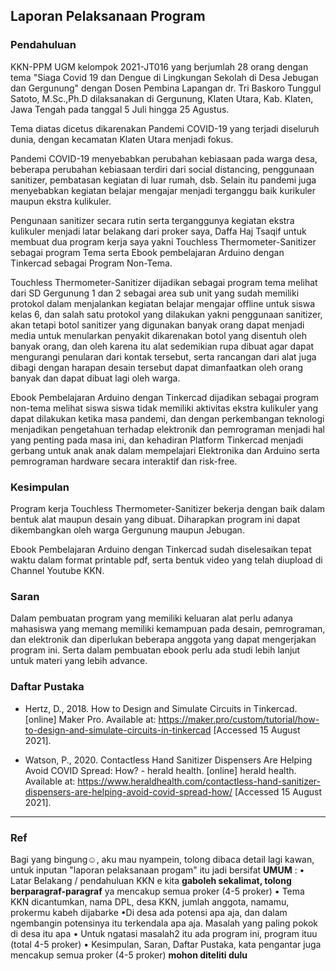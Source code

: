 ## Laporan Pelaksanaan Program

### Pendahuluan
KKN-PPM UGM kelompok 2021-JT016 yang berjumlah 28 orang dengan tema "Siaga Covid 19 dan Dengue di Lingkungan Sekolah di Desa Jebugan dan Gergunung" dengan Dosen Pembina Lapangan dr. Tri Baskoro Tunggul Satoto, M.Sc.,Ph.D dilaksanakan di Gergunung, Klaten Utara, Kab. Klaten, Jawa Tengah pada tanggal 5 Juli hingga 25 Agustus.

Tema diatas dicetus dikarenakan Pandemi COVID-19 yang terjadi diseluruh dunia, dengan kecamatan Klaten Utara menjadi fokus.

Pandemi COVID-19 menyebabkan perubahan kebiasaan pada warga desa, beberapa perubahan kebiasaan terdiri dari social distancing, penggunaan sanitizer, pembatasan kegiatan di luar rumah, dsb. Selain itu pandemi juga menyebabkan kegiatan belajar mengajar menjadi terganggu baik kurikuler maupun ekstra kulikuler.

Pengunaan sanitizer secara rutin serta terganggunya kegiatan ekstra kulikuler menjadi latar belakang dari proker saya, Daffa Haj Tsaqif untuk membuat dua program kerja saya yakni Touchless Thermometer-Sanitizer sebagai program Tema serta Ebook pembelajaran Arduino dengan Tinkercad sebagai Program Non-Tema.

Touchless Thermometer-Sanitizer dijadikan sebagai program tema melihat dari SD Gergunung 1 dan 2 sebagai area sub unit yang sudah memiliki protokol dalam menjalankan kegiatan belajar mengajar offline untuk siswa kelas 6, dan salah satu protokol yang dilakukan yakni penggunaan sanitizer, akan tetapi botol sanitizer yang digunakan banyak orang dapat menjadi media untuk menularkan penyakit dikarenakan botol yang disentuh oleh banyak orang, dan oleh karena itu alat sedemikian rupa dibuat agar dapat mengurangi penularan dari kontak tersebut, serta rancangan dari alat juga dibagi dengan harapan desain tersebut dapat dimanfaatkan oleh orang banyak dan dapat dibuat lagi oleh warga.

Ebook Pembelajaran Arduino dengan Tinkercad dijadikan sebagai program non-tema melihat siswa siswa tidak memiliki aktivitas ekstra kulikuler yang dapat dilakukan ketika masa pandemi, dan dengan perkembangan teknologi menjadikan pengetahuan terhadap elektronik dan pemrograman menjadi hal yang penting pada masa ini, dan kehadiran Platform Tinkercad menjadi gerbang untuk anak anak dalam mempelajari Elektronika dan Arduino serta pemrograman hardware secara interaktif dan risk-free.

### Kesimpulan
Program kerja Touchless Thermometer-Sanitizer bekerja dengan baik dalam bentuk alat maupun desain yang dibuat. Diharapkan program ini dapat dikembangkan oleh warga Gergunung maupun Jebugan.

Ebook Pembelajaran Arduino dengan Tinkercad sudah diselesaikan tepat waktu dalam format printable pdf, serta bentuk video yang telah diupload di Channel Youtube KKN.

### Saran
Dalam pembuatan program yang memiliki keluaran alat perlu adanya mahasiswa yang memang memiliki kemampuan pada desain, pemrograman, dan elektronik dan diperlukan beberapa anggota yang dapat mengerjakan program ini. Serta dalam pembuatan ebook perlu ada studi lebih lanjut untuk materi yang lebih advance.

### Daftar Pustaka
* Hertz, D., 2018. How to Design and Simulate Circuits in Tinkercad. [online] Maker Pro. Available at: <https://maker.pro/custom/tutorial/how-to-design-and-simulate-circuits-in-tinkercad> [Accessed 15 August 2021].

* Watson, P., 2020. Contactless Hand Sanitizer Dispensers Are Helping Avoid COVID Spread: How? - herald health. [online] herald health. Available at: <https://www.heraldhealth.com/contactless-hand-sanitizer-dispensers-are-helping-avoid-covid-spread-how/> [Accessed 15 August 2021].
---
### Ref
Bagi yang bingung☺️, aku mau nyampein, tolong dibaca detail lagi kawan, untuk inputan "laporan pelaksanaan progam" itu jadi bersifat **UMUM** : 
• Latar Belakang / pendahuluan KKN e kita **gaboleh sekalimat, tolong berparagraf-paragraf** ya mencakup semua proker (4-5 proker)
• Tema KKN dicantumkan, nama DPL, desa KKN, jumlah anggota, namamu, prokermu kabeh dijabarke
•Di desa ada potensi apa aja, dan dalam ngembangin potensinya itu terkendala apa aja. Masalah yang paling pokok di desa itu apa
• Untuk ngatasi masalah2 itu ada program ini, program ituu (total 4-5 proker)
• Kesimpulan, Saran, Daftar Pustaka, kata pengantar juga mencakup semua proker (4-5 proker)
**mohon diteliti dulu**
